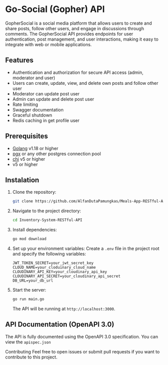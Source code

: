 # Go-Social (Gopher) API
GopherSocial is a social media platform that allows users to create and share posts, follow other users, and engage in discussions through comments. The GopherSocial API provides endpoints for user authentication, post management, and user interactions, making it easy to integrate with web or mobile applications.

## Features
- Authentication and authorization for secure API access (admin, moderator and user)
- Users can create, update, view, and delete own posts and follow other user
- Moderator can update post user
- Admin can update and delete post user
- Rate limiting
- Swagger documentation
- Graceful shutdown
- Redis caching in get profile user

## Prerequisites
- [Golang](https://golang.org/doc/install) v1.18 or higher
- [pgx](https://github.com/jackc/pgx) or any other postgres connection pool
- [chi](github.com/go-chi/chi/v5) v5 or higher
- [](github.com/go-chi/chi/v5) v5 or higher

## Instalation
1. Clone the repository:
    ```bash
    git clone https://github.com/AlfanDutaPamungkas/Meals-App-RESTful-API.git
    ```
2. Navigate to the project directory:
    ```bash
    cd Inventory-System-RESTful-API
    ```
3. Install dependencies:
    ```bash
    go mod download
    ```
4. Set up your environment variables:
    Create a `.env` file in the project root and specify the following variables:
    ```env
    JWT_TOKEN_SECRET=your_jwt_secret_key
    CLOUD_NAME=your_cloduinary_cloud_name
    CLOUDINARY_API_KEY=your_cloudinary_api_key
    CLOUDINARY_API_SECRET=your_cloudinary_api_secret
    DB_URL=your_db_url
    ```
5. Start the server:
    ```bash
    go run main.go
    ```
    The API will be running at `http://localhost:3000`.

## API Documentation (OpenAPI 3.0)

The API is fully documented using the OpenAPI 3.0 specification. You can view the  `apispec.json`

Contributing
Feel free to open issues or submit pull requests if you want to contribute to this project.

